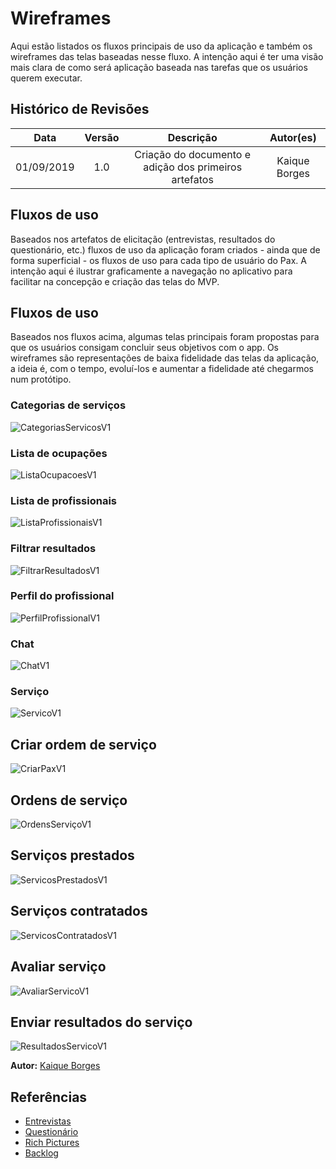 # Wireframes

Aqui estão listados os fluxos principais de uso da aplicação e também os wireframes das telas baseadas nesse fluxo. A intenção aqui é ter uma visão mais clara de como será aplicação baseada nas tarefas que os usuários querem executar.


## Histórico de Revisões

|    Data    | Versão |                       Descrição                       |   Autor(es)   |
| :--------: | :----: | :---------------------------------------------------: | :-----------: |
| 01/09/2019 |  1.0   | Criação do documento e adição dos primeiros artefatos | Kaique Borges |

## Fluxos de uso

Baseados nos artefatos de elicitação (entrevistas, resultados do questionário, etc.) fluxos de uso da aplicação foram criados - ainda que de forma superficial - os fluxos de uso para cada tipo de usuário do Pax. A intenção aqui é ilustrar graficamente a navegação no aplicativo para facilitar na concepção e criação das telas do MVP.

## Fluxos de uso

Baseados nos fluxos acima, algumas telas principais foram propostas para que os usuários consigam concluir seus objetivos com o app. Os wireframes são representações de baixa fidelidade das telas da aplicação, a ideia é, com o tempo, evoluí-los e aumentar a fidelidade até chegarmos num protótipo.

### Categorias de serviços

![CategoriasServicosV1](../../../assets/wireframes/CategoriasServicos.png)

### Lista de ocupações

![ListaOcupacoesV1](../../../assets/wireframes/ListaOcupacoes.png)

### Lista de profissionais

![ListaProfissionaisV1](../../../assets/wireframes/ListaProfissionais.png)

### Filtrar resultados

![FiltrarResultadosV1](../../../assets/wireframes/FiltrarResultados.png)

### Perfil do profissional

![PerfilProfissionalV1](../../../assets/wireframes/PerfilProfissional.png)

### Chat

![ChatV1](../../../assets/wireframes/Chat.png)

### Serviço

![ServicoV1](../../../assets/wireframes/Servico.png)

## Criar ordem de serviço

![CriarPaxV1](../../../assets/wireframes/CriarPax.png)

## Ordens de serviço

![OrdensServiçoV1](../../../assets/wireframes/OrdensServico.png)

## Serviços prestados

![ServicosPrestadosV1](../../../assets/wireframes/ServicosPrestados.png)

## Serviços contratados

![ServicosContratadosV1](../../../assets/wireframes/ServicosContratados.png)

## Avaliar serviço

![AvaliarServicoV1](../../../assets/wireframes/AvaliarServico.png)

## Enviar resultados do serviço

![ResultadosServicoV1](../../../assets/wireframes/ResultadosServico.png)

**Autor:** [Kaique Borges](https://github.com/kaiqueborges)

## Referências

- [Entrevistas](/docs/DS/dinamica-e-seminario-1/Entrevista.md)
- [Questionário](/docs/DS/dinamica-e-seminario-1/AnaliseQuestionario.md)
- [Rich Pictures](/docs/DS/dinamica-e-seminario-1/RichPicture.md)
- [Backlog](/docs/DS/dinamica-e-seminario-2/Backlog.md) 